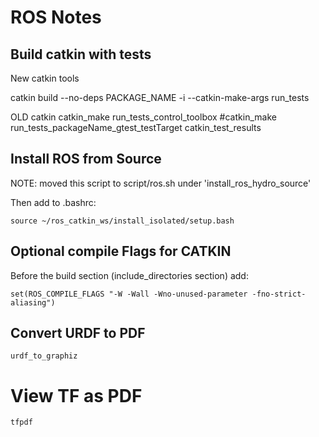 ROS Notes
=======

## Build catkin with tests

New catkin tools

  catkin build --no-deps PACKAGE_NAME -i --catkin-make-args run_tests

OLD catkin
  catkin_make run_tests_control_toolbox
  #catkin_make run_tests_packageName_gtest_testTarget
  catkin_test_results

## Install ROS from Source

NOTE: moved this script to script/ros.sh under 'install_ros_hydro_source'

Then add to .bashrc:
```
source ~/ros_catkin_ws/install_isolated/setup.bash
```

## Optional compile Flags for CATKIN

Before the build section (include_directories section) add:
```
set(ROS_COMPILE_FLAGS "-W -Wall -Wno-unused-parameter -fno-strict-aliasing")
```

## Convert URDF to PDF

    urdf_to_graphiz

# View TF as PDF

    tfpdf    
